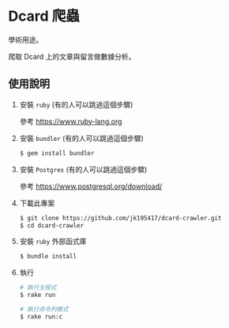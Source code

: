 # Dcard 爬蟲

學術用途。

爬取 Dcard 上的文章與留言做數據分析。

## 使用說明

1.  安裝 `ruby` (有的人可以跳過這個步驟)

    參考 <https://www.ruby-lang.org>

2.  安裝 `bundler` (有的人可以跳過這個步驟)

    ```bash
    $ gem install bundler
    ```

3.  安裝 `Postgres` (有的人可以跳過這個步驟)

    參考 <https://www.postgresql.org/download/>


4.  下載此專案

    ```bash
    $ git clone https://github.com/jk195417/dcard-crawler.git
    $ cd dcard-crawler
    ```

5.  安裝 `ruby` 外部函式庫

    ```bash
    $ bundle install
    ```

6.  執行

    ```bash
    # 執行主程式
    $ rake run

    # 執行命令列模式
    $ rake run:c
    ```
